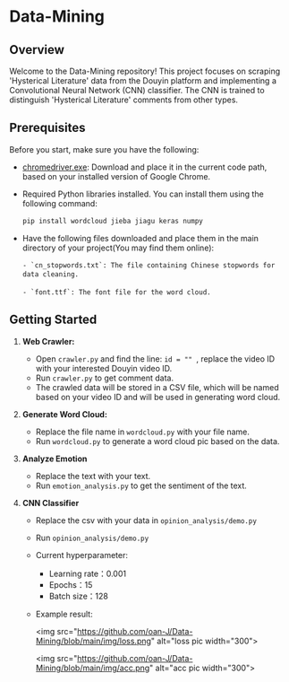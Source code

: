 # Data-Mining

## Overview

Welcome to the Data-Mining repository! This project focuses on scraping 'Hysterical Literature' data from the Douyin platform and implementing a Convolutional Neural Network (CNN) classifier. The CNN is trained to distinguish 'Hysterical Literature' comments from other types.


## Prerequisites

Before you start, make sure you have the following:

- [chromedriver.exe](http://chromedriver.storage.googleapis.com/index.html): Download and place it in the current code path, based on your installed version of Google Chrome.

- Required Python libraries installed. You can install them using the following command:

    ```bash
    pip install wordcloud jieba jiagu keras numpy
    ```
    
- Have the following files downloaded and place them in the main directory of your project(You may find them online):

      - `cn_stopwords.txt`: The file containing Chinese stopwords for data cleaning.
  
      - `font.ttf`: The font file for the word cloud.


## Getting Started

1. **Web Crawler:**
   - Open `crawler.py` and find the line: `id = "" `, replace the video ID with your interested Douyin video ID.
   - Run `crawler.py` to get comment data.
   - The crawled data will be stored in a CSV file, which will be named based on your video ID and will be used in generating word cloud.
       
2. **Generate Word Cloud:**
   - Replace the file name in `wordcloud.py` with your file name.
   - Run `wordcloud.py` to generate a word cloud pic based on the data.

3. **Analyze Emotion**
   - Replace the text with your text.
   - Run `emotion_analysis.py` to get the sentiment of the text.
     
4. **CNN Classifier**
   - Replace the csv with your data in `opinion_analysis/demo.py`
   - Run `opinion_analysis/demo.py`
   - Current hyperparameter:
       - Learning rate：0.001
       - Epochs：15
       - Batch size：128
   - Example result:
  
     
     <img src="https://github.com/oan-J/Data-Mining/blob/main/img/loss.png" alt="loss pic width="300">
  
     
     <img src="https://github.com/oan-J/Data-Mining/blob/main/img/acc.png" alt="acc pic width="300">

